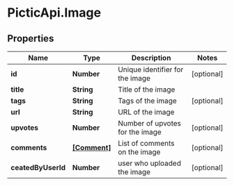 # PicticApi.Image

## Properties
Name | Type | Description | Notes
------------ | ------------- | ------------- | -------------
**id** | **Number** | Unique identifier for the image | [optional] 
**title** | **String** | Title of the image | 
**tags** | **String** | Tags of the image | [optional] 
**url** | **String** | URL of the image | 
**upvotes** | **Number** | Number of upvotes for the image | [optional] 
**comments** | [**[Comment]**](Comment.md) | List of comments on the image | [optional] 
**ceatedByUserId** | **Number** | user who uploaded the image | [optional] 



